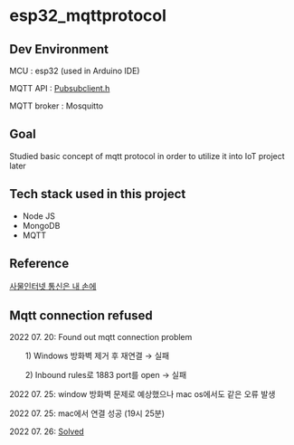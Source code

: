 # esp32_mqttprotocol

## Dev Environment
MCU : esp32 (used in Arduino IDE)

MQTT API : [Pubsubclient.h](https://github.com/knolleary/pubsubclient)

MQTT broker : Mosquitto

## Goal
Studied basic concept of mqtt protocol in order to utilize it into IoT project later 

## Tech stack used in this project
* Node JS
* MongoDB
* MQTT

## Reference
[사물인터넷 통신은 내 손에 ](https://www.inflearn.com/course/%EC%82%AC%EB%AC%BC%EC%9D%B8%ED%84%B0%EB%84%B7-%ED%86%B5%EC%8B%A0/dashboard)


## Mqtt connection refused
2022 07. 20: Found out mqtt connection problem

  1) Windows 방화벽 제거 후 재연결  →  실패

  2) Inbound rules로 1883 port를 open  →  실패

2022 07. 25: window 방화벽 문제로 예상했으나 mac os에서도 같은 오류 발생 

2022 07. 25: mac에서 연결 성공 (19시 25분)

2022 07. 26: [Solved](https://jaewonahn1234.tistory.com/36)
